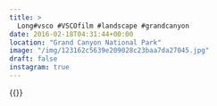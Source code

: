 ```yaml
---
title: >
  Long#vsco #VSCOfilm #landscape #grandcanyon
date: 2016-02-18T04:31:44+00:00
location: "Grand Canyon National Park"
image: "/img/123162c5639e209028c23baa7da27045.jpg"
draft: false
instagram: true
---
```


{{<photo src="/img/123162c5639e209028c23baa7da27045.jpg">}}
